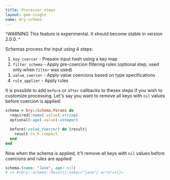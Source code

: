 ```yaml
---
title: Processor steps
layout: gem-single
name: dry-schema
---
```


^WARNING
This feature is experimental. It should become stable in version 2.0.0.
^

Schemas process the input using 4 steps:

1. `key_coercer` - Prepare input hash using a key map
2. `filter_schema` - Apply pre-coercion filtering rules
   (optional step, used only when `filter` was used)
3. `value_coercer` - Apply value coercions based on type specifications
4. `rule_applier` - Apply rules

It is possible to add `before` or `after` callbacks to theses steps if you wish to customize processing. Let's say you want to remove all keys with `nil` values before coercion is applied:

```ruby
schema = Dry::Schema.Params do
  required(:name).value(:string)
  optional(:age).value(:integer)

  before(:value_coercer) do |result|
    result.to_h.compact
  end
end
```

Now when the schema is applied, it'll remove all keys with `nil` values before coercions and rules are applied:

```ruby
schema.(name: "Jane", age: nil)
# => #<Dry::Schema::Result{:name=>"jane"} errors={}>
```
